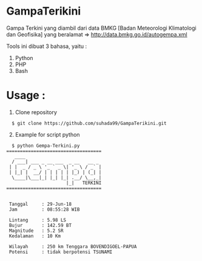 # GampaTerikini

Gampa Terkini yang diambil dari data BMKG [Badan Meteorologi Klimatologi dan Geofisika] yang beralamat => http://data.bmkg.go.id/autogempa.xml

Tools ini dibuat 3 bahasa, yaitu :
 1. Python
 2. PHP
 3. Bash
# Usage :
1. Clone repository 
```
  $ git clone https://github.com/suhada99/GampaTerikini.git
```
2. Example for script python
```
  $ python Gempa-Terkini.py
===================================
   ____                            
  / ___| ___ _ __ ___  _ __   __ _ 
 | |  _ / _ \ '_ ` _ \| '_ \ / _` |
 | |_| |  __/ | | | | | |_) | (_| |
  \____|\___|_| |_| |_| .__/ \__,_|
                      |_|   TERKINI
===================================


 Tanggal     : 29-Jun-18
 Jam         : 08:55:28 WIB

 Lintang     : 5.98 LS
 Bujur       : 142.59 BT
 Magnitude   : 5.2 SR
 Kedalaman   : 10 Km

 Wilayah     : 250 km Tenggara BOVENDIGOEL-PAPUA
 Potensi     : tidak berpotensi TSUNAMI  
 
